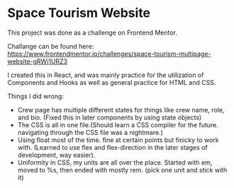 # Space Tourism Website

This project was done as a challenge on Frontend Mentor.

Challange can be found here: https://www.frontendmentor.io/challenges/space-tourism-multipage-website-gRWj1URZ3

I created this in React, and was mainly practice for the utilization of Components and Hooks as well as general practice for HTML and CSS.

Things I did wrong:

- Crew page has multiple different states for things like crew name, role, and bio. (Fixed this in later components by using state objects)
- The CSS is all in one file.(Should learn a CSS compiler for the future. navigating through the CSS file was a nightmare.)
- Using float most of the time. fine at certain points but finicky to work with. (Learned to use flex and flex-direction in the later stages of development, way easier).
- Uniformity in CSS, my units are all over the place. Started with em, moved to %s, then ended with mostly rem. (pick one unit and stick with it)
